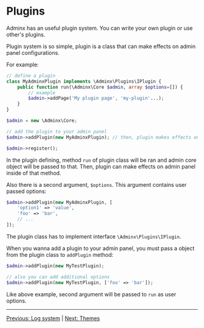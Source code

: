 # Plugins
Adminx has an useful plugin system. You can write your own plugin or use other's plugins.

Plugin system is so simple, plugin is a class that can make effects on admin panel configurations.

For example:

```php
// define a plugin
class MyAdminxPlugin implements \Adminx\Plugins\IPlugin {
    public function run(\Adminx\Core $admin, array $options=[]) {
        // example
        $admin->addPage('My plugin page', 'my-plugin'...);
    }
}

$admin = new \Adminx\Core;

// add the plugin to your admin panel
$admin->addPlugin(new MyAdminxPlugin); // then, plugin makes effects on your admin panel

$admin->register();
```

In the plugin defining, method `run` of plugin class will be ran and admin core object will be
passed to that. Then, plugin can make effects on admin panel inside of that method.

Also there is a second argument, `$options`. This argument contains user passed options:

```php
$admin->addPlugin(new MyAdminxPlugin, [
    'option1' => 'value',
    'foo' => 'bar',
    // ...
]);
```

The plugin class has to implement interface `\Adminx\Plugins\IPlugin`.

When you wanna add a plugin to your admin panel, you must pass a object from the plugin class to `addPlugin` method:

```php
$admin->addPlugin(new MyTestPlugin);

// also you can add additional options
$admin->addPlugin(new MyTestPlugin, ['foo' => 'bar']);
```

Like above example, second argument will be passed to `run` as user options.

---

[Previous: Log system](05_log_system.md) | [Next: Themes](07_themes.md)
